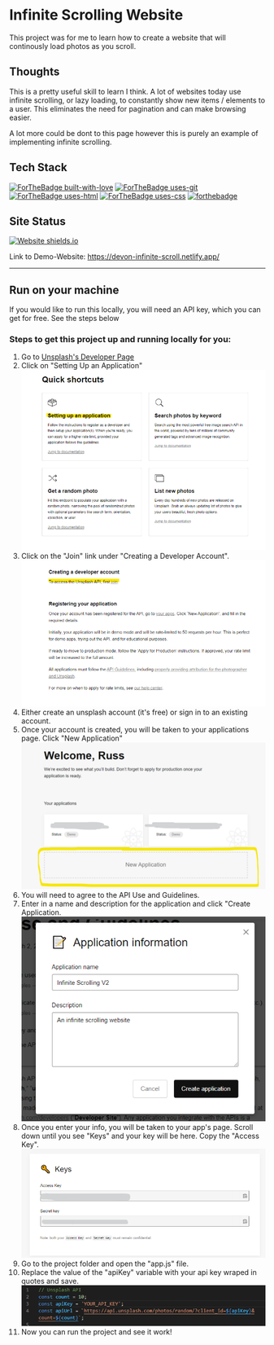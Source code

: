 # Infinite Scrolling Website 

This project was for me to learn how to create a website that will continously load photos as you scroll.

## Thoughts

This is a pretty useful skill to learn I think. A lot of websites today use infinite scrolling, or lazy loading, to constantly show new items / elements to a user. 
This eliminates the need for pagination and can make browsing easier.

A lot more could be dont to this page however this is purely an example of implementing infinite scrolling. 

## Tech Stack
[![ForTheBadge built-with-love](http://ForTheBadge.com/images/badges/built-with-love.svg)](https://github.com/sahiljamwal)
[![ForTheBadge uses-git](http://ForTheBadge.com/images/badges/uses-git.svg)](https://GitHub.com/)
[![ForTheBadge uses-html](http://ForTheBadge.com/images/badges/uses-html.svg)](http://ForTheBadge.com)
[![ForTheBadge uses-css](http://ForTheBadge.com/images/badges/uses-css.svg)](http://ForTheBadge.com)
[![forthebadge](https://forthebadge.com/images/badges/made-with-javascript.svg)](https://forthebadge.com)


## Site Status
[![Website shields.io](https://img.shields.io/website-up-down-green-red/http/shields.io.svg)](http://shields.io/)

Link to Demo-Website:  https://devon-infinite-scroll.netlify.app/

<hr>

## Run on your machine

If you would like to run this locally, you will need an API key, which you can get for free.  See the steps below 

### Steps to get this project up and running locally for you:

1. Go to [Unsplash's Developer Page](https://unsplash.com/documentation)
2. Click on "Setting Up an Application"
   ![Unsplash Docs](readme-img/getting-started.png)
3. Click on the "Join" link under "Creating a Developer Account".
   ![Get Access](readme-img/get-access.png)
4. Either create an unsplash account (it's free) or sign in to an existing account.
5. Once your account is created, you will be taken to your applications page. Click "New Application"
   ![New App](readme-img/new-app.png)
6. You will need to agree to the API Use and Guidelines.
7. Enter in a name and description for the application and click "Create Application.
   ![App Info](readme-img/app-info.png)
8. Once you enter your info, you will be taken to your app's page. Scroll down until you see "Keys" and your key will be here. Copy the "Access Key".
   ![Keys](readme-img/keys.png)
9. Go to the project folder and open the "app.js" file.
10. Replace the value of the "apiKey" variable with your api key wraped in quotes and save.
    ![The Code to change](readme-img/code.png)
11. Now you can run the project and see it work! 
